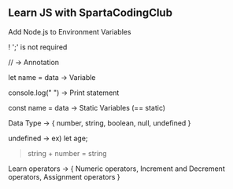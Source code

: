 Learn JS with SpartaCodingClub
---

Add Node.js to Environment Variables

! ';' is not required 

// -> Annotation

let name = data -> Variable

console.log(" ") -> Print statement

const name = data -> Static Variables (== static)

Data Type -> { number, string, boolean, null, undefined }

undefined -> ex) let age;

> string + number = string


Learn operators -> { Numeric operators, Increment and Decrement operators, Assignment operators }